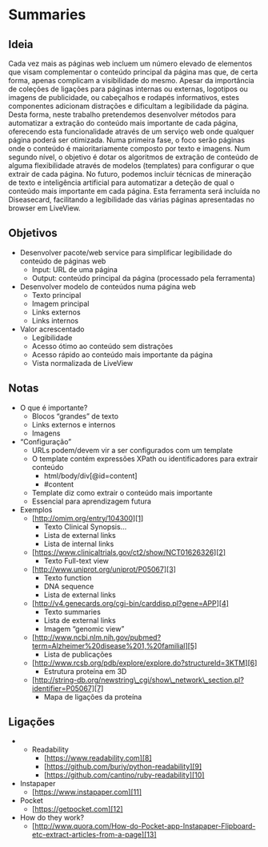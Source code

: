 # Summaries

## Ideia

Cada vez mais as páginas web incluem um número elevado de elementos que visam complementar o conteúdo principal da página mas que, de certa forma, apenas complicam a visibilidade do mesmo. Apesar da importância de coleções de ligações para páginas internas ou externas, logotipos ou imagens de publicidade, ou cabeçalhos e rodapés informativos, estes componentes adicionam distrações e dificultam a legibilidade da página. 
Desta forma, neste trabalho pretendemos desenvolver métodos para automatizar a extração do conteúdo mais importante de cada página, oferecendo esta funcionalidade através de um serviço web onde qualquer página poderá ser otimizada. Numa primeira fase, o foco serão páginas onde o conteúdo é maioritariamente composto por texto e imagens. Num segundo nível, o objetivo é dotar os algoritmos de extração de conteúdo de alguma flexibilidade através de modelos (templates) para configurar o que extrair de cada página. No futuro, podemos incluir técnicas de mineração de texto e inteligência artificial para automatizar a deteção de qual o conteúdo mais importante em cada página.
Esta ferramenta será incluída no Diseasecard, facilitando a legibilidade das várias páginas apresentadas no browser em LiveView.

## Objetivos

* Desenvolver pacote/web service para simplificar legibilidade do conteúdo de páginas web
	* Input: URL de uma página
	* Output: conteúdo principal da página (processado pela ferramenta)
* Desenvolver modelo de conteúdos numa página web
	* Texto principal
	* Imagem principal
	* Links externos
	* Links internos
* Valor acrescentado
	* Legibilidade
	* Acesso ótimo ao conteúdo sem distrações
	* Acesso rápido ao conteúdo mais importante da página
	* Vista normalizada de LiveView

## Notas

* O que é importante?
	* Blocos “grandes” de texto
	* Links externos e internos 
	* Imagens
* “Configuração”
	* URLs podem/devem vir a ser configurados com um template
	* O template contém expressões XPath ou identificadores para extrair conteúdo
		* html/body/div[@id=content]
		* \#content
	* Template diz como extrair o conteúdo mais importante
	* Essencial para aprendizagem futura
* Exemplos
	* [http://omim.org/entry/104300][1]
		* Texto Clinical Synopsis…
		* Lista de external links
		* Lista de internal links
	* [https://www.clinicaltrials.gov/ct2/show/NCT01626326][2]
		* Texto Full-text view
	* [http://www.uniprot.org/uniprot/P05067][3]
		* Texto function
		* DNA sequence
		* Lista de external links
	* [http://v4.genecards.org/cgi-bin/carddisp.pl?gene=APP][4]
		* Texto summaries
		* Lista de external links
		* Imagem “genomic view”
	* [http://www.ncbi.nlm.nih.gov/pubmed?term=Alzheimer%20disease%201,%20familial][5]
		* Lista de publicações
	* [http://www.rcsb.org/pdb/explore/explore.do?structureId=3KTM][6]
		* Estrutura proteína em 3D
	* [http://string-db.org/newstring\_cgi/show\_network\_section.pl?identifier=P05067][7]
		* Mapa de ligações da proteína


## Ligações

* * Readability
	* [https://www.readability.com][8]
	* [https://github.com/buriy/python-readability][9]
	* [https://github.com/cantino/ruby-readability][10]
* Instapaper
	* [https://www.instapaper.com][11]
* Pocket
	* [https://getpocket.com][12]
* How do they work?
	* [http://www.quora.com/How-do-Pocket-app-Instapaper-Flipboard-etc-extract-articles-from-a-page][13]



[1]:	http://omim.org/entry/104300
[2]:	https://www.clinicaltrials.gov/ct2/show/NCT01626326
[3]:	http://www.uniprot.org/uniprot/P05067
[4]:	http://v4.genecards.org/cgi-bin/carddisp.pl?gene=APP
[5]:	http://www.ncbi.nlm.nih.gov/pubmed?term=Alzheimer%20disease%201,%20familial
[6]:	http://www.rcsb.org/pdb/explore/explore.do?structureId=3KTM
[7]:	http://string-db.org/newstring_cgi/show_network_section.pl?identifier=P05067
[8]:	https://www.readability.com
[9]:	https://github.com/buriy/python-readability
[10]:	https://github.com/cantino/ruby-readability
[11]:	https://www.instapaper.com
[12]:	https://getpocket.com
[13]:	http://www.quora.com/How-do-Pocket-app-Instapaper-Flipboard-etc-extract-articles-from-a-page